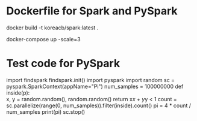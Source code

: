 # Dockerfile for Spark and PySpark

docker build -t koreacb/spark:latest .

docker-compose up -scale=3

# Test code for PySpark

  import findspark
  findspark.init()
  import pyspark
  import random
  sc = pyspark.SparkContext(appName="Pi")
  num_samples = 100000000
  def inside(p):     
    x, y = random.random(), random.random()
    return x*x + y*y < 1
  count = sc.parallelize(range(0, num_samples)).filter(inside).count()
  pi = 4 * count / num_samples
  print(pi)
  sc.stop()
